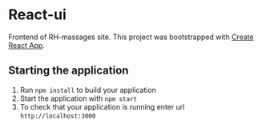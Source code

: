 # React-ui

Frontend of RH-massages site.
This project was bootstrapped with [Create React App](https://github.com/facebookincubator/create-react-app).

## Starting the application

1. Run `npm install` to build your application
1. Start the application with `npm start`
1. To check that your application is running enter url `http://localhost:3000`
